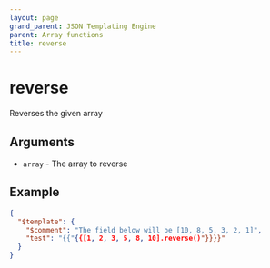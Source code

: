 ```yaml
---
layout: page
grand_parent: JSON Templating Engine
parent: Array functions
title: reverse
---
```


# reverse

Reverses the given array
## Arguments

- `array` - The array to reverse

## Example

```json
{
  "$template": {
	"$comment": "The field below will be [10, 8, 5, 3, 2, 1]",
	"test": "{{"{{[1, 2, 3, 5, 8, 10].reverse()"}}}}"
  }
}
```
